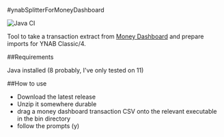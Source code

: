 #ynabSplitterForMoneyDashboard

![Java CI](https://github.com/AledLewis/ynabSplitterForMoneyDashboard/workflows/Java%20CI/badge.svg)

Tool to take a transaction extract from [Money Dashboard](https://www.moneydashboard.com/) and prepare imports for YNAB Classic/4.  

##Requirements

Java installed (8 probably, I've only tested on 11)

##How to use

* Download the latest release
* Unzip it somewhere durable
* drag a money dashboard transaction CSV onto the relevant executable in the bin directory
* follow the prompts (y)



 